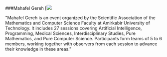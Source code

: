 
###Mahafel Gereh
[![](https://logosource.ir/wp-content/uploads/2017/01/Amirkabir.jpg)

"Mahafel Gereh is an event organized by the Scientific Association of the Mathematics and Computer Science Faculty at Amirkabir University of Technology. It includes 27 sessions covering Artificial Intelligence, Programming, Medical Sciences, Interdisciplinary Studies, Pure Mathematics, and Pure Computer Science. Participants form teams of 5 to 6 members, working together with observers from each session to advance their knowledge in these areas."
